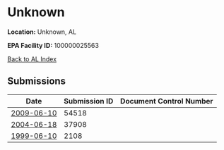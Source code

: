# Unknown

**Location:** Unknown, AL

**EPA Facility ID:** 100000025563

[Back to AL Index](../../index.md)

## Submissions

| Date | Submission ID | Document Control Number |
|------|--------------|-------------------------|
| [2009-06-10](submissions/54518.md) | 54518 |  |
| [2004-06-18](submissions/37908.md) | 37908 |  |
| [1999-06-10](submissions/2108.md) | 2108 |  |
